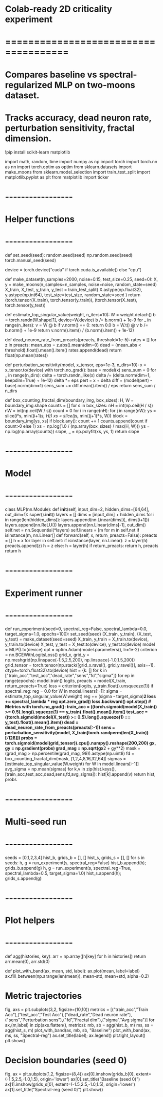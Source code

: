 # Colab-ready 2D criticality experiment
# =====================================
# Compares baseline vs spectral-regularized MLP on two-moons dataset.
# Tracks accuracy, dead neuron rate, perturbation sensitivity, fractal dimension.

!pip install scikit-learn matplotlib

import math, random, time
import numpy as np
import torch
import torch.nn as nn
import torch.optim as optim
from sklearn.datasets import make_moons
from sklearn.model_selection import train_test_split
import matplotlib.pyplot as plt
from matplotlib import ticker

# -----------------
# Helper functions
# -----------------
def set_seed(seed):
    random.seed(seed)
    np.random.seed(seed)
    torch.manual_seed(seed)

device = torch.device("cuda" if torch.cuda.is_available() else "cpu")

def make_dataset(n_samples=2000, noise=0.15, test_size=0.25, seed=0):
    X, y = make_moons(n_samples=n_samples, noise=noise, random_state=seed)
    X_train, X_test, y_train, y_test = train_test_split(
        X.astype(np.float32), y.astype(np.int64), test_size=test_size, random_state=seed
    )
    return (torch.tensor(X_train), torch.tensor(y_train)), (torch.tensor(X_test), torch.tensor(y_test))

def estimate_top_singular_value(weight, n_iters=10):
    W = weight.detach()
    b = torch.randn(W.shape[1], device=W.device)
    b /= b.norm() + 1e-9
    for _ in range(n_iters):
        v = W @ b
        if v.norm() == 0:
            return 0.0
        b = W.t() @ v
        b /= b.norm() + 1e-9
    return v.norm().item() / (b.norm().item() + 1e-12)

def dead_neuron_rate_from_preacts(preacts, threshold=1e-5):
    rates = []
    for z in preacts:
        mean_abs = z.abs().mean(dim=0)
        dead = (mean_abs < threshold).float().mean().item()
        rates.append(dead)
    return float(np.mean(rates))

def perturbation_sensitivity(model, x_tensor, eps=1e-3, n_dirs=10):
    x = x_tensor.to(device)
    with torch.no_grad():
        base = model(x)
        sens_sum = 0
        for _ in range(n_dirs):
            delta = torch.randn_like(x)
            delta /= (delta.norm(dim=1, keepdim=True) + 1e-12)
            delta *= eps
            pert = x + delta
            diff = (model(pert) - base).norm(dim=1)
            sens_sum += diff.mean().item() / eps
    return sens_sum / n_dirs

def box_counting_fractal_dim(boundary_img, box_sizes):
    H, W = boundary_img.shape
    counts = []
    for s in box_sizes:
        nH = int(np.ceil(H / s))
        nW = int(np.ceil(W / s))
        count = 0
        for i in range(nH):
            for j in range(nW):
                ys = slice(i*s, min((i+1)*s, H))
                xs = slice(j*s, min((j+1)*s, W))
                block = boundary_img[ys, xs]
                if block.any():
                    count += 1
        counts.append(count if count>0 else 1)
    xs = np.log(1.0 / (np.array(box_sizes) / max(H, W)))
    ys = np.log(np.array(counts))
    slope, _ = np.polyfit(xs, ys, 1)
    return slope

# -----------------
# Model
# -----------------
class MLP(nn.Module):
    def __init__(self, input_dim=2, hidden_dims=[64,64], out_dim=1):
        super().__init__()
        layers = []
        dims = [input_dim] + hidden_dims
        for i in range(len(hidden_dims)):
            layers.append(nn.Linear(dims[i], dims[i+1]))
            layers.append(nn.ReLU())
        layers.append(nn.Linear(dims[-1], out_dim))
        self.net = nn.Sequential(*layers)
        self.linears = [m for m in self.net if isinstance(m, nn.Linear)]
    def forward(self, x, return_preacts=False):
        preacts = []
        h = x
        for layer in self.net:
            if isinstance(layer, nn.Linear):
                z = layer(h)
                preacts.append(z)
                h = z
            else:
                h = layer(h)
        if return_preacts:
            return h, preacts
        return h

# -----------------
# Experiment runner
# -----------------
def run_experiment(seed=0, spectral_reg=False, spectral_lambda=0.0, target_sigma=1.0, epochs=100):
    set_seed(seed)
    (X_train, y_train), (X_test, y_test) = make_dataset(seed=seed)
    X_train, y_train = X_train.to(device), y_train.to(device)
    X_test, y_test = X_test.to(device), y_test.to(device)
    model = MLP().to(device)
    opt = optim.Adam(model.parameters(), lr=1e-2)
    criterion = nn.BCEWithLogitsLoss()
    grid_x, grid_y = np.meshgrid(np.linspace(-1.5,2.5,200), np.linspace(-1.0,1.5,200))
    grid_tensor = torch.tensor(np.stack([grid_x.ravel(), grid_y.ravel()], axis=-1), dtype=torch.float32).to(device)
    hist = {k: [] for k in ["train_acc","test_acc","dead_rate","sens","fd","sigma"]}
    for ep in range(epochs):
        model.train()
        logits, preacts = model(X_train, return_preacts=True)
        loss = criterion(logits, y_train.float().unsqueeze(1))
        if spectral_reg:
            reg = 0.0
            for W in model.linears[:-1]:
                sigma = estimate_top_singular_value(W.weight)
                reg += (sigma - target_sigma)**2
            loss += spectral_lambda * reg
        opt.zero_grad()
        loss.backward()
        opt.step()
        # Metrics
        with torch.no_grad():
            train_acc = ((torch.sigmoid(model(X_train)) >= 0.5).long().squeeze(1) == y_train).float().mean().item()
            test_acc = ((torch.sigmoid(model(X_test)) >= 0.5).long().squeeze(1) == y_test).float().mean().item()
            dead = dead_neuron_rate_from_preacts(preacts[:-1])
            sens = perturbation_sensitivity(model, X_train[torch.randperm(len(X_train))[:128]])
            probs = torch.sigmoid(model(grid_tensor)).cpu().numpy().reshape(200,200)
            gx, gy = np.gradient(probs)
            grad_mag = np.sqrt(gx**2 + gy**2)
            mask = (grad_mag > np.percentile(grad_mag, 99)).astype(np.uint8)
            fd = box_counting_fractal_dim(mask, [1,2,4,8,16,32,64])
            sigmas = [estimate_top_singular_value(W.weight) for W in model.linears[:-1]]
            avg_sigma = np.mean(sigmas)
        for k,v in zip(hist.keys(), [train_acc,test_acc,dead,sens,fd,avg_sigma]):
            hist[k].append(v)
    return hist, probs

# -----------------
# Multi-seed run
# -----------------
seeds = [0,1,2,3,4]
hist_b, grids_b = [], []
hist_s, grids_s = [], []
for s in seeds:
    h, g = run_experiment(s, spectral_reg=False)
    hist_b.append(h); grids_b.append(g)
    h, g = run_experiment(s, spectral_reg=True, spectral_lambda=0.5, target_sigma=1.0)
    hist_s.append(h); grids_s.append(g)

# -----------------
# Plot helpers
# -----------------
def agg(histories, key):
    arr = np.array([h[key] for h in histories])
    return arr.mean(0), arr.std(0)

def plot_with_band(ax, mean, std, label):
    ax.plot(mean, label=label)
    ax.fill_between(np.arange(len(mean)), mean-std, mean+std, alpha=0.2)

# Metric trajectories
fig, axs = plt.subplots(3,2, figsize=(10,10))
metrics = [("train_acc","Train Acc"),("test_acc","Test Acc"),("dead_rate","Dead neuron rate"),
           ("sens","Perturbation sens"),("fd","Fractal dim"),("sigma","Avg sigma")]
for ax,(m,label) in zip(axs.flatten(), metrics):
    mb, sb = agg(hist_b, m)
    ms, ss = agg(hist_s, m)
    plot_with_band(ax, mb, sb, "Baseline")
    plot_with_band(ax, ms, ss, "Spectral-reg")
    ax.set_title(label); ax.legend()
plt.tight_layout()
plt.show()

# Decision boundaries (seed 0)
fig, ax = plt.subplots(1,2, figsize=(8,4))
ax[0].imshow(grids_b[0], extent=(-1.5,2.5,-1.0,1.5), origin='lower')
ax[0].set_title("Baseline (seed 0)")
ax[1].imshow(grids_s[0], extent=(-1.5,2.5,-1.0,1.5), origin='lower')
ax[1].set_title("Spectral-reg (seed 0)")
plt.show()